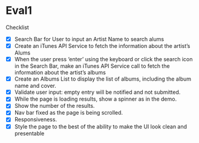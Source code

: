 # Eval1

Checklist

- [x] Search Bar for User to input an Artist Name to search alums
- [x] Create an iTunes API Service to fetch the information about the artist’s Alums
- [x] When the user press ‘enter’ using the keyboard or click the search icon in the Search Bar, make an iTunes API Service call to fetch the information about the artist’s albums
- [x] Create an Albums List to display the list of albums, including the album name and cover.
- [x] Validate user input: empty entry will be notified and not submitted.
- [x] While the page is loading results, show a spinner as in the demo.
- [x] Show the number of the results.
- [x] Nav bar fixed as the page is being scrolled.
- [x] Responsiveness.
- [x] Style the page to the best of the ability to make the UI look clean and presentable

